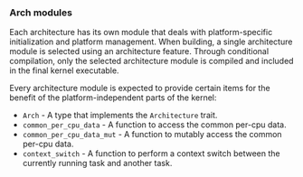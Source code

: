 ### Arch modules
Each architecture has its own module that deals with platform-specific initialization and platform management.
When building, a single architecture module is selected using an architecture feature. Through conditional
compilation, only the selected architecture module is compiled and included in the final kernel executable.

Every architecture module is expected to provide certain items for the benefit of the platform-independent
parts of the kernel:
* `Arch` - A type that implements the `Architecture` trait.
* `common_per_cpu_data` - A function to access the common per-cpu data.
* `common_per_cpu_data_mut` - A function to mutably access the common per-cpu data.
* `context_switch` - A function to perform a context switch between the currently running task and another task.
